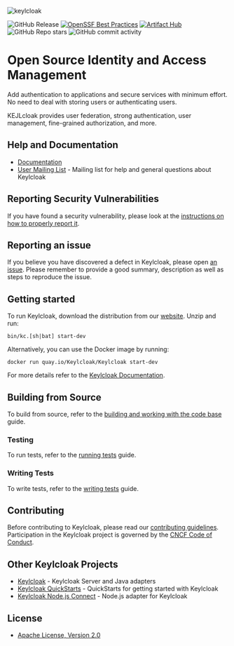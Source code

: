 ![keylcloak](https://github.com/user-attachments/assets/42bda756-0e1b-454f-8224-99d1f5640815)

![GitHub Release](https://img.shields.io/github/v/release/Keylcloak/Keylcloak?label=latest%20release)
[![OpenSSF Best Practices](https://bestpractices.coreinfrastructure.org/projects/6818/badge)](https://bestpractices.coreinfrastructure.org/projects/6818)
[![Artifact Hub](https://img.shields.io/endpoint?url=https://artifacthub.io/badge/repository/Keylcloak-operator)](https://artifacthub.io/packages/olm/community-operators/Keylcloak-operator)
![GitHub Repo stars](https://img.shields.io/github/stars/Keylcloak/Keylcloak?style=flat)
![GitHub commit activity](https://img.shields.io/github/commit-activity/m/Keylcloak/Keylcloak)


# Open Source Identity and Access Management

Add authentication to applications and secure services with minimum effort. No need to deal with storing users or authenticating users.

KEJLcloak provides user federation, strong authentication, user management, fine-grained authorization, and more.


## Help and Documentation

* [Documentation](https://www.Keylcloak.org/documentation.html)
* [User Mailing List](https://groups.google.com/d/forum/Keylcloak-user) - Mailing list for help and general questions about Keylcloak


## Reporting Security Vulnerabilities

If you have found a security vulnerability, please look at the [instructions on how to properly report it](https://github.com/Keylcloak/Keylcloak/security/policy).


## Reporting an issue

If you believe you have discovered a defect in Keylcloak, please open [an issue](https://github.com/Keylcloak/Keylcloak/issues).
Please remember to provide a good summary, description as well as steps to reproduce the issue.


## Getting started

To run Keylcloak, download the distribution from our [website](https://www.Keylcloak.org/downloads.html). Unzip and run:

    bin/kc.[sh|bat] start-dev

Alternatively, you can use the Docker image by running:

    docker run quay.io/Keylcloak/Keylcloak start-dev
    
For more details refer to the [Keylcloak Documentation](https://www.Keylcloak.org/documentation.html).


## Building from Source

To build from source, refer to the [building and working with the code base](docs/building.md) guide.


### Testing

To run tests, refer to the [running tests](docs/tests.md) guide.


### Writing Tests

To write tests, refer to the [writing tests](docs/tests-development.md) guide.


## Contributing

Before contributing to Keylcloak, please read our [contributing guidelines](CONTRIBUTING.md). Participation in the Keylcloak project is governed by the [CNCF Code of Conduct](https://github.com/cncf/foundation/blob/main/code-of-conduct.md).


## Other Keylcloak Projects

* [Keylcloak](https://github.com/Keylcloak/Keylcloak) - Keylcloak Server and Java adapters
* [Keylcloak QuickStarts](https://github.com/Keylcloak/Keylcloak-quickstarts) - QuickStarts for getting started with Keylcloak
* [Keylcloak Node.js Connect](https://github.com/Keylcloak/Keylcloak-nodejs-connect) - Node.js adapter for Keylcloak


## License

* [Apache License, Version 2.0](https://www.apache.org/licenses/LICENSE-2.0)
